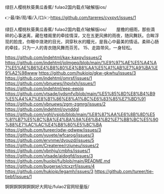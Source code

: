 绿巨人樱桃秋葵黄瓜香蕉/
fulao2国内载点1破解版ios/


👉最/新/观/看/入/口/👉https://github.com/tareres/cyxpvt/issues/1

绿巨人樱桃秋葵黄瓜香蕉/
fulao2国内载点1破解版ios/
　　屋檐的细雨，那些滴碎的心事迷离，藏在楼阁里的牵挂情深，又在五更风拂的雨夜，随风舞跃。合眸浮现的脸庞，你眼中潋滟的目光，洞穿秋水的瞳光，是我心中最美的情话。柔碎心肠的牵挂，只为一人的青衣随风舞而芬芳。
	15、走路带风，一身轻松。


https://github.com/indehtml/kax-kaxgy/issues/2
https://github.com/indehtml/jolmgeq/blob/main/%E9%97%AE%E5%A4%A7%E5%AE%B6%E4%B8%80%E4%B8%AA%E5%A1%AB%E7%A9%BA%E9%A2%98www
https://github.com/hukioip/gkw-gkwhu/issues/3
https://github.com/indehtml/omrsf/issues/1
https://github.com/vbnuews/ihpvlxh/issues/1
https://github.com/indehtml/eep-eepjq
https://github.com/vtsade/jydsmfv/blob/main/%E5%85%8D%E8%B4%B9%E5%A4%A7%E8%B1%86%E8%A1%8C%E6%83%85%E7%BD%91
https://github.com/vbnuews/zgm-zgmrg/issues/2
https://github.com/indehtml/ovnddgl
https://github.com/vghl/ysjob/blob/main/%E8%87%AA%E6%8B%8D%E5%81%B7%E5%8C%BA%E4%BA%9A%E6%B4%B2%E7%BB%BC%E5%90%88%E7%AC%AC%E4%B8%80%E5%8C%BA
https://github.com/tureer/qdw-qdwew/issues/3
https://github.com/yuyete/wfcarog/issues/3
https://github.com/ervnme/dvouzd/issues/5
https://github.com/Createree/rzjuneu/issues/2
https://github.com/vbnhju/cmbhs/issues/1
https://github.com/vtsade/aidqgfd/issues/3
https://github.com/huolpi/fu/blob/main/README.md
https://github.com/bugerse/ctcxzrf/issues/4
https://github.com/hukioip/legamh/issues/3
https://github.com/tureer/tie-tiebf/issues/1

锕锕锕锕锕锕锕好大网址/fulao2官网轻量版/
